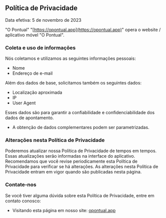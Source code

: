 ## Política de Privacidade

Data efetiva: 5 de novembro de 2023

"O Pontual" "[https://opontual.app](https://opontual.app)" opera o website / aplicativo móvel "O Pontual".

### Coleta e uso de informações

Nós coletamos e utilizamos as seguintes informações pessoais:
- Nome
- Endereço de e-mail

Além dos dados de base, solicitamos também os seguintes dados:
- Localização aproximada
- IP
- User Agent

Esses dados são para garantir a confiabilidade e confidenciabilidade dos dados de apontamento.

* A obtenção de dados complementares podem ser parametrizadas.

### Alterações nesta Política de Privacidade

Poderemos atualizar nossa Política de Privacidade de tempos em tempos. Essas atualizações serão informadas na interface do aplicativo.
Recomendamos que você revise periodicamente esta Política de Privacidade para verificar se há alterações. As alterações nesta Política de Privacidade entram em vigor quando são publicadas nesta página.

### Contate-nos

Se você tiver alguma dúvida sobre esta Política de Privacidade, entre em contato conosco:
- Visitando esta página em nosso site: [opontual.app](https://opontual.app)
